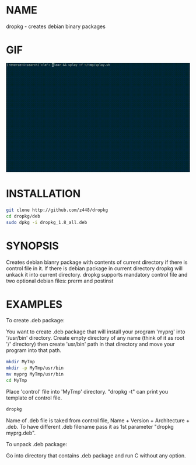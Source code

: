 # NAME

dropkg - creates debian binary packages

# GIF

![dropkg](https://raw.githubusercontent.com/z448/dropkg/master/dropkg.gif)

# INSTALLATION

```bash
git clone http://github.com/z448/dropkg
cd dropkg/deb
sudo dpkg -i dropkg_1.8_all.deb
```

# SYNOPSIS

Creates debian bianry package with contents of current directory if there is control file in it. If there is debian package in current directory dropkg will unkack it into current directory.
dropkg supports mandatory control file and two optional debian files: prerm and postinst

# EXAMPLES

To create .deb package:

You want to create .deb package that will install your program 'myprg' into '/usr/bin' directory. Create empty directory of any name (think of it as root '/' directory) then create 'usr/bin' path in that directory and move your program into that path.

```bash
mkdir MyTmp
mkdir -p MyTmp/usr/bin
mv myprg MyTmp/usr/bin
cd MyTmp
```

Place 'control' file into 'MyTmp' directory. "dropkg -t" can print you template of control file.

```bash
dropkg
```

Name of .deb file is taked from control file, Name + Version + Architecture + .deb.
To have different .deb filename pass it as 1st parameter "dropkg myprg.deb". 


To unpack .deb package:

Go into directory that contains .deb package and run C<dropkg> without any option.
